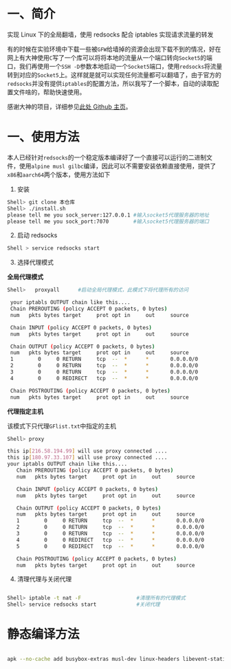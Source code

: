 # 一、简介

实现 Linux 下的全局翻墙，使用 redsocks 配合 iptables 实现请求流量的转发

有的时候在实验环境中下载一些被`GFW`给墙掉的资源会出现下载不到的情况，好在网上有大神使用`C`写了一个库可以将将本地的流量从一个端口转向`Socket5`的端口，我们再使用一个`SSH -D`参数本地启动一个`Socket5`端口，使用`redsocks`将流量转到对应的`Socket5`上。这样就是就可以实现任何流量都可以翻墙了，由于官方的`redsocks`并没有提供`iptables`的配置方法，所以我写了一个脚本，自动的读取配置文件啥的，帮助快速使用。

感谢大神的项目，详细参见[此处 Github 主页](https://github.com/darkk/redsocks)。

# 一、使用方法

本人已经针对`redsocks`的一个稳定版本编译好了一个直接可以运行的二进制文件，使用`alpine musl gilbc`编译，因此可以不需要安装依赖直接使用，提供了`x86`和`aarch64`两个版本，使用方法如下

1. 安装

```bash
Shell> git clone 本仓库
Shell> ./install.sh
please tell me you sock_server:127.0.0.1 #输入socket5代理服务器的地址
please tell me you sock_port:7070        #输入socket5代理服务器的端口
```

2. 启动 redsocks

```bash
Shell > service redsocks start

```

3. 选择代理模式

**全局代理模式**

```bash
Shell>   proxyall      #启动全局代理模式，此模式下将代理所有的访问

 your iptabls OUTPUT chain like this....
 Chain PREROUTING (policy ACCEPT 0 packets, 0 bytes)
 num   pkts bytes target     prot opt in     out     source               destination

 Chain INPUT (policy ACCEPT 0 packets, 0 bytes)
 num   pkts bytes target     prot opt in     out     source               destination

 Chain OUTPUT (policy ACCEPT 0 packets, 0 bytes)
 num   pkts bytes target     prot opt in     out     source               destination
 1        0     0 RETURN     tcp  --  *      *       0.0.0.0/0            192.168.188.0/24
 2        0     0 RETURN     tcp  --  *      *       0.0.0.0/0            127.0.0.1
 3        0     0 RETURN     tcp  --  *      *       0.0.0.0/0            127.0.0.1
 4        0     0 REDIRECT   tcp  --  *      *       0.0.0.0/0            0.0.0.0/0            redir ports 12345

 Chain POSTROUTING (policy ACCEPT 0 packets, 0 bytes)
 num   pkts bytes target     prot opt in     out     source               destination
```

**代理指定主机**

该模式下只代理`GFlist.txt`中指定的主机

```bash
Shell> proxy

this ip[216.58.194.99] will use proxy connected ....
this ip[180.97.33.107] will use proxy connected ....
your iptabls OUTPUT chain like this....
   Chain PREROUTING (policy ACCEPT 0 packets, 0 bytes)
   num   pkts bytes target     prot opt in     out     source               destination

   Chain INPUT (policy ACCEPT 0 packets, 0 bytes)
   num   pkts bytes target     prot opt in     out     source               destination

   Chain OUTPUT (policy ACCEPT 0 packets, 0 bytes)
   num   pkts bytes target     prot opt in     out     source               destination
   1        0     0 RETURN     tcp  --  *      *       0.0.0.0/0            192.168.188.0/24
   2        0     0 RETURN     tcp  --  *      *       0.0.0.0/0            127.0.0.1
   3        0     0 RETURN     tcp  --  *      *       0.0.0.0/0            127.0.0.1
   4        0     0 REDIRECT   tcp  --  *      *       0.0.0.0/0            216.58.194.99        redir ports 12345
   5        0     0 REDIRECT   tcp  --  *      *       0.0.0.0/0            180.97.33.107        redir ports 12345

   Chain POSTROUTING (policy ACCEPT 0 packets, 0 bytes)
   num   pkts bytes target     prot opt in     out     source               destination

```

4. 清理代理与关闭代理

```bash

Shell> iptable -t nat -F                  #清理所有的代理模式
Shell> service redsocks start             #关闭代理


```

# 静态编译方法

```bash

apk --no-cache add busybox-extras musl-dev linux-headers libevent-static libevent-dev musl-dev gcc make vim bash

```
